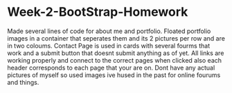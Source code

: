 # Week-2-BootStrap-Homework

Made several lines of code for about me and portfolio. Floated portfolio images in a container that seperates them and its 2 pictures per row and are in two coloums.
Contact Page is used in cards  with several fourms that work and a submit button that doesnt submit anything as of yet. All links are working properly and connect to the correct pages when clicked also each header corresponds to each page that your are on. Dont have any actual pictures of myself so used images ive hused in the past for online fourums and things.
